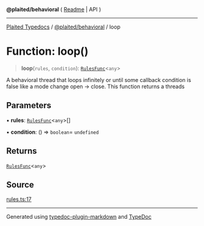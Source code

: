 **@plaited/behavioral** ( [Readme](../README.md) \| API )

***

[Plaited Typedocs](../../../modules.md) / [@plaited/behavioral](../modules.md) / loop

# Function: loop()

> **loop**(`rules`, `condition`): [`RulesFunc`](../type-aliases/RulesFunc.md)\<`any`\>

A behavioral thread that loops infinitely or until some callback condition is false
like a mode change open -> close. This function returns a threads

## Parameters

▪ **rules**: [`RulesFunc`](../type-aliases/RulesFunc.md)\<`any`\>[]

▪ **condition**: () => `boolean`= `undefined`

## Returns

[`RulesFunc`](../type-aliases/RulesFunc.md)\<`any`\>

## Source

[rules.ts:17](https://github.com/plaited/plaited/blob/b151218/libs/behavioral/src/rules.ts#L17)

***

Generated using [typedoc-plugin-markdown](https://www.npmjs.com/package/typedoc-plugin-markdown) and [TypeDoc](https://typedoc.org/)
